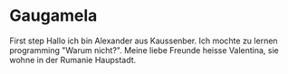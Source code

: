 # Gaugamela
First step
Hallo ich bin Alexander aus Kaussenber.
Ich mochte zu lernen programming "Warum nicht?".
Meine liebe Freunde heisse Valentina, sie wohne in der Rumanie Haupstadt.
